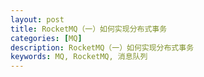 ```yaml
---
layout: post
title: RocketMQ（一）如何实现分布式事务
categories: [MQ]
description: RocketMQ（一）如何实现分布式事务
keywords: MQ, RocketMQ, 消息队列
---
```



